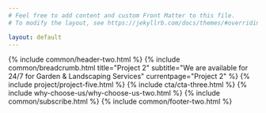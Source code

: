 ```yaml
---
# Feel free to add content and custom Front Matter to this file.
# To modify the layout, see https://jekyllrb.com/docs/themes/#overriding-theme-defaults

layout: default
---
```


{% include common/header-two.html %}
{% include common/breadcrumb.html title="Project 2"  subtitle="We are available for 24/7 for Garden & Landscaping Services" currentpage="Project 2" %}
{% include project/project-five.html %}
{% include cta/cta-three.html %}
{% include why-choose-us/why-choose-us-two.html %}
{% include common/subscribe.html %}
{% include common/footer-two.html %}